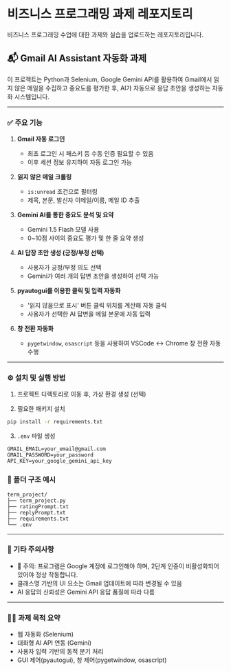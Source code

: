 # 비즈니스 프로그래밍 과제 레포지토리

비즈니스 프로그래밍 수업에 대한 과제와 실습을 업로드하는 레포지토리입니다.

## 📬 Gmail AI Assistant 자동화 과제

이 프로젝트는 Python과 Selenium, Google Gemini API를 활용하여 Gmail에서 읽지 않은 메일을 수집하고 중요도를 평가한 후, AI가 자동으로 응답 초안을 생성하는 자동화 시스템입니다.

---

### ✅ 주요 기능

1. **Gmail 자동 로그인**

    - 최초 로그인 시 패스키 등 수동 인증 필요할 수 있음
    - 이후 세션 정보 유지하여 자동 로그인 가능

2. **읽지 않은 메일 크롤링**

    - `is:unread` 조건으로 필터링
    - 제목, 본문, 발신자 이메일/이름, 메일 ID 추출

3. **Gemini AI를 통한 중요도 분석 및 요약**

    - Gemini 1.5 Flash 모델 사용
    - 0~10점 사이의 중요도 평가 및 한 줄 요약 생성

4. **AI 답장 초안 생성 (긍정/부정 선택)**

    - 사용자가 긍정/부정 의도 선택
    - Gemini가 여러 개의 답변 초안을 생성하여 선택 가능

5. **pyautogui를 이용한 클릭 및 입력 자동화**

    - '읽지 않음으로 표시' 버튼 클릭 위치를 계산해 자동 클릭
    - 사용자가 선택한 AI 답변을 메일 본문에 자동 입력

6. **창 전환 자동화**
    - `pygetwindow`, `osascript` 등을 사용하여 VSCode ↔ Chrome 창 전환 자동 수행

---

### ⚙️ 설치 및 실행 방법

1. 프로젝트 디렉토리로 이동 후, 가상 환경 생성 (선택)

2. 필요한 패키지 설치

```bash
pip install -r requirements.txt
```

3. `.env` 파일 생성

```env
GMAIL_EMAIL=your_email@gmail.com
GMAIL_PASSWORD=your_password
API_KEY=your_google_gemini_api_key
```

### 📁 폴더 구조 예시

```
term_project/
├── term_project.py
├── ratingPrompt.txt
├── replyPrompt.txt
├── requirements.txt
└── .env
```

---

### 📌 기타 주의사항

-   🚨 주의: 프로그램은 Google 계정에 로그인해야 하며, 2단계 인증이 비활성화되어 있어야 정상 작동합니다.
-   클래스명 기반의 UI 요소는 Gmail 업데이트에 따라 변경될 수 있음
-   AI 응답의 신뢰성은 Gemini API 응답 품질에 따라 다름

---

### 🙋‍♀️ 과제 목적 요약

-   웹 자동화 (Selenium)
-   대화형 AI API 연동 (Gemini)
-   사용자 입력 기반의 동적 분기 처리
-   GUI 제어(pyautogui), 창 제어(pygetwindow, osascript)
